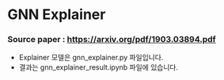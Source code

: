 # GNN Explainer
### Source paper : https://arxiv.org/pdf/1903.03894.pdf

- Explainer 모델은 gnn_explainer.py 파일입니다. 
- 결과는 gnn_explainer_result.ipynb 파일에 있습니다.
